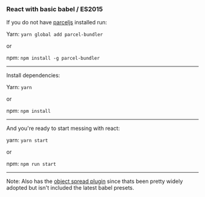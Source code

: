 ### React with basic babel / ES2015

If you do not have [parceljs](https://parceljs.org/) installed run:

Yarn:
`yarn global add parcel-bundler`

or

npm: `npm install -g parcel-bundler`

---

Install dependencies:

Yarn: `yarn` 

or

npm: `npm install`

--- 

And you're ready to start messing with react:

yarn: `yarn start`

or

npm: `npm run start`



---

Note: Also has the [object spread plugin](https://babeljs.io/docs/plugins/transform-object-rest-spread/) since thats been pretty widely adopted but isn't included the latest babel presets.

